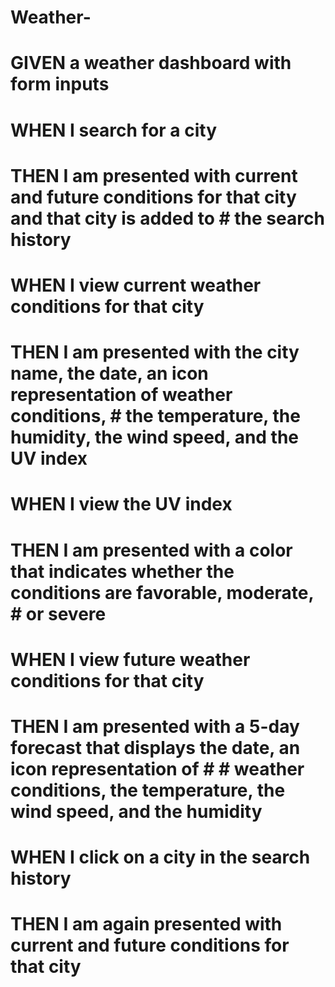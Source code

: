 # Weather-

# GIVEN a weather dashboard with form inputs
# WHEN I search for a city
# THEN I am presented with current and future conditions for that city and that city is added to  # the search history
# WHEN I view current weather conditions for that city
# THEN I am presented with the city name, the date, an icon representation of weather conditions, # the temperature, the humidity, the wind speed, and the UV index
# WHEN I view the UV index
# THEN I am presented with a color that indicates whether the conditions are favorable, moderate, # or severe
# WHEN I view future weather conditions for that city
# THEN I am presented with a 5-day forecast that displays the date, an icon representation of  #  # weather conditions, the temperature, the wind speed, and the humidity
# WHEN I click on a city in the search history
# THEN I am again presented with current and future conditions for that city